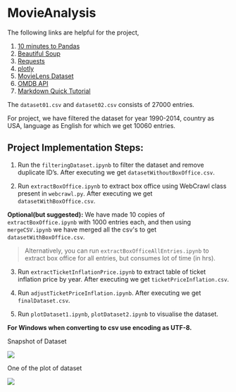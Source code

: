 # MovieAnalysis

The following links are helpful for the project,

1. [10 minutes to Pandas](http://pandas.pydata.org/pandas-docs/stable/10min.html)
2. [Beautiful Soup](https://www.crummy.com/software/BeautifulSoup/bs4/doc/)
3. [Requests](http://docs.python-requests.org/en/master/)
4. [plotly](https://plot.ly/python/)
5. [MovieLens Dataset](https://grouplens.org/datasets/movielens/)
6. [OMDB API](http://www.omdbapi.com/)
7. [Markdown Quick Tutorial](http://commonmark.org/help/)

The `dataset01.csv` and `dataset02.csv` consists of 27000 entries.

For project, we have filtered the dataset for year 1990-2014, country as USA, language as English for which we get 
10060 entries.


## Project Implementation Steps:

1. Run the `filteringDataset.ipynb` to filter the dataset and remove duplicate ID’s. After executing we get 
`datasetWithoutBoxOffice.csv`.

2. Run `extractBoxOffice.ipynb` to extract box office using WebCrawl class present in `webcrawl.py`. After executing we get `datasetWithBoxOffice.csv`.

**Optional(but suggested):** We have made 10 copies of `extractBoxOffice.ipynb` with 1000 entries each, and then using `mergeCSV.ipynb` we have merged all the csv's to get `datasetWithBoxOffice.csv`.

> Alternatively, you can run `extractBoxOfficeAllEntries.ipynb` to extract box office for all entries, but consumes lot of time (in hrs).

3. Run `extractTicketInflationPrice.ipynb` to extract table of ticket inflation price by year. After executing we get `ticketPriceInflation.csv`.

4. Run `adjustTicketPriceInflation.ipynb`. After executing we get `finalDataset.csv`.

5. Run `plotDataset1.ipynb`, `plotDataset2.ipynb` to visualise the dataset.

**For Windows when converting to csv use encoding as UTF-8.**

Snapshot of Dataset

![](https://github.com/ShivakumarSwamy/MovieAnalysis/blob/master/SnapshotFinalDataset.jpg)

One of the plot of dataset

![](https://github.com/ShivakumarSwamy/MovieAnalysis/blob/master/MoviePlot.gif)


